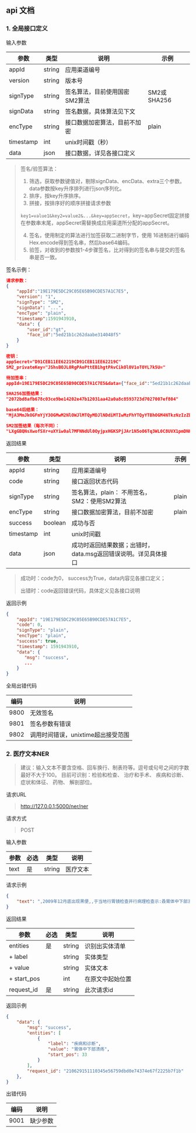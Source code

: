 
## api 文档

### 1. 全局接口定义

输入参数

| 参数      | 类型   | 说明                          | 示例        |
| --------- | ------ | ----------------------------- | ----------- |
| appId     | string | 应用渠道编号                  |             |
| version   | string | 版本号                        |             |
| signType  | string | 签名算法，目前使用国密SM2算法 | SM2或SHA256 |
| signData  | string | 签名数据，具体算法见下文      |             |
| encType   | string | 接口数据加密算法，目前不加密  | plain       |
| timestamp | int    | unix时间戳（秒）              |             |
| data      | json   | 接口数据，详见各接口定义      |             |

> 签名/验签算法：
>
> 1. 筛选，获取参数键值对，剔除signData、encData、extra三个参数。data参数按key升序排列进行json序列化。
> 2. 排序，按key升序排序。
> 3. 拼接，按排序好的顺序拼接请求参数
>
> ```key1=value1&key2=value2&...&key=appSecret```，key=appSecret固定拼接在参数串末尾，appSecret需替换成应用渠道所分配的appSecret。
>
> 4. 签名，使用制定的算法进行加签获取二进制字节，使用 16进制进行编码Hex.encode得到签名串，然后base64编码。
> 5. 验签，对收到的参数按1-4步骤签名，比对得到的签名串与提交的签名串是否一致。

签名示例：

```json
请求参数：
{
    "appId":"19E179E5DC29C05E65B90CDE57A1C7E5",
    "version": "1",
    "signType": "SM2",
    "signData": "...",
    "encType": "plain",
    "timestamp":1591943910,
    "data": {
        "user_id":"gt",
        "face_id":"5ed21b1c262daabe314048f5"
    }
}

密钥：
appSecret="D91CEB11EE62219CD91CEB11EE62219C"
SM2_privateKey="JShsBOJL0RgPAoPttEB1hgtPAvCikOl0V1oTOYL7k5U="

待加签串：
appId=19E179E5DC29C05E65B90CDE57A1C7E5&data={"face_id":"5ed21b1c262daabe314048f5","user_id":"gt"}&encType=plain&signType=SM2&timestamp=1591943910&version=1&key=D91CEB11EE62219CD91CEB11EE62219C

SHA256加签结果：
"2072bd8afb678c03ce9be14202e47b12031aa42a0a8c8593723d7027007ef804"

base64后结果：
"MjA3MmJkOGFmYjY3OGMwM2NlOWJlMTQyMDJlNDdiMTIwMzFhYTQyYTBhOGM4NTkzNzIzZDcwMjcwMDdlZjgwNA=="

SM2加签结果（每次不同）：
"LXgGBQNsXwofSXr+uXYiw0al7MFNNdUl0OyjpxHGKSPjJAr1N5oO6Tq3WL0C8UVX1pmDNH/GZK1Q0h+VvzKiEg=="


```

返回结果

| 参数      | 类型    | 说明                                                         | 示例  |
| --------- | ------- | ------------------------------------------------------------ | ----- |
| appId     | string  | 应用渠道编号                                                 |       |
| code      | string  | 接口返回状态代码                                             |       |
| signType  | string  | 签名算法，plain： 不用签名，SM2：使用SM2算法                 | plain |
| encType   | string  | 接口数据加密算法，目前不加密                                 | plain |
| success   | boolean | 成功与否                                                     |       |
| timestamp | int     | unix时间戳                                                   |       |
| data      | json    | 成功时返回结果数据；出错时，data.msg返回错误说明。详见具体接口 |       |

> 成功时：code为0， success为True，data内容见各接口定义；
>
> 出错时：code返回错误代码，具体定义见各接口说明

返回示例

```json
{
    "appId": "19E179E5DC29C05E65B90CDE57A1C7E5", 
    "code": 0, 
    "signType": "plain",
    "encType": "plain",
    "success": true,
    "timestamp": 1591943910,
    "data": {
       "msg": "success", 
       ...
    }
}
```

全局出错代码

| 编码 | 说明                               |
| ---- | ---------------------------------- |
| 9800 | 无效签名                           |
| 9801 | 签名参数有错误                     |
| 9802 | 调用时间错误，unixtime超出接受范围 |



### 2. 医疗文本NER

> 建议：输入文本不要含空格、回车换行、制表符等。逗号或句号之间的字数最好不大于100。
> 目前可识别：检验和检查、 治疗和手术、 疾病和诊断、 症状和体征、 药物、 解剖部位。

请求URL

> http://127.0.0.1:5000/ner/ner

请求方式

> POST

输入参数

| 参数  | 必选 | 类型   | 说明               |
| ----- | ---- | ------ | ------------------ |
| text | 是   | string | 医疗文本 |

请求示例

```json
{
    "text": ",2009年12月底出现黑便,,于当地行胃镜检查并行病理检查示:叒胃体中下部溃疡"
}
```

返回结果

| 参数        | 必选 | 类型   | 说明             |
| ----------- | ---- | ------ | ---------------- |
| entities | 是   | string | 识别出实体清单 |
| + label |  | string | 实体类型 |
| + value |  | string | 实体文本 |
| + start_pos |  | int | 在原文中起始位置 |
| request_id  | 是   | string | 此次请求id       |

返回示例

```json
{
    "data": {
        "msg": "success",
        "entities": [
            {
                "label": "疾病和诊断",
                "value": "胃体中下部溃疡",
                "start_pos": 33
            }
        ],
        "request_id": "210629151110345e56759dbd0e74374e67f2225b7f1b"
    },
}
```

出错代码

| 编码 | 说明                              |
| ---- | --------------------------------- |
| 9001 | 缺少参数                          |

